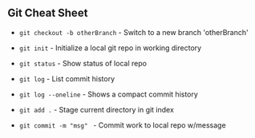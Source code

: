 ## Git Cheat Sheet

* `git checkout -b otherBranch` - Switch to a new branch 'otherBranch'

* `git init` - Initialize a local git repo in working directory
* `git status` - Show status of local repo
* `git log` - List commit history
* `git log --oneline` - Shows a compact commit history
* `git add .` - Stage current directory in git index
* `git commit -m "msg" ` - Commit work to local repo w/message
